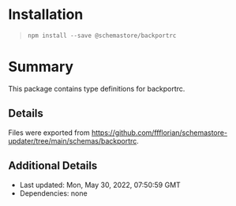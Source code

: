 # Installation
> `npm install --save @schemastore/backportrc`

# Summary
This package contains type definitions for backportrc.

## Details
Files were exported from https://github.com/ffflorian/schemastore-updater/tree/main/schemas/backportrc.

## Additional Details
* Last updated: Mon, May 30, 2022, 07:50:59 GMT
* Dependencies: none
